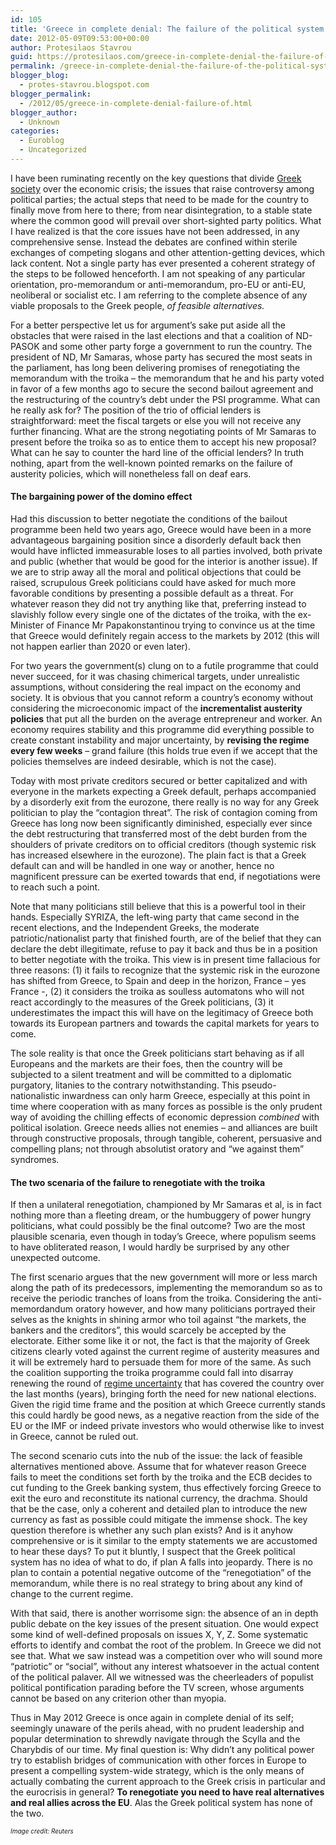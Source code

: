 ```yaml
---
id: 105
title: 'Greece in complete denial: The failure of the political system'
date: 2012-05-09T09:53:00+00:00
author: Protesilaos Stavrou
guid: https://protesilaos.com/greece-in-complete-denial-the-failure-of-the-political-system/
permalink: /greece-in-complete-denial-the-failure-of-the-political-system/
blogger_blog:
  - protes-stavrou.blogspot.com
blogger_permalink:
  - /2012/05/greece-in-complete-denial-failure-of.html
blogger_author:
  - Unknown
categories:
  - Euroblog
  - Uncategorized
---
```

<div class="separator" style="clear: both; text-align: center;">
</div>

I have been ruminating recently on the key questions that divide [Greek society](https://protesilaos.com/2012/04/nothingness-of-i-am-hellene-video.html) over the economic crisis; the issues that raise controversy among political parties; the actual steps that need to be made for the country to finally move from here to there; from near disintegration, to a stable state where the common good will prevail over short-sighted party politics. What I have realized is that the core issues have not been addressed, in any comprehensive sense. Instead the debates are confined within sterile exchanges of competing slogans and other attention-getting devices, which lack content. Not a single party has ever presented a coherent strategy of the steps to be followed henceforth. I am not speaking of any particular orientation, pro-memorandum or anti-memorandum, pro-EU or anti-EU, neoliberal or socialist etc. I am referring to the complete absence of any viable proposals to the Greek people, _of feasible alternatives._

For a better perspective let us for argument&#8217;s sake put aside all the obstacles that were raised in the last elections and that a coalition of ND-PASOK and some other party forge a government to run the country. The president of ND, Mr Samaras, whose party has secured the most seats in the parliament, has long been delivering promises of renegotiating the memorandum with the troika &#8211; the memorandum that he and his party voted in favor of a few months ago to secure the second bailout agreement and the restructuring of the country&#8217;s debt under the PSI programme. What can he really ask for? The position of the trio of official lenders is straightforward: meet the fiscal targets or else you will not receive any further financing. What are the strong negotiating points of Mr Samaras to present before the troika so as to entice them to accept his new proposal? What can he say to counter the hard line of the official lenders? In truth nothing, apart from the well-known pointed remarks on the failure of austerity policies, which will nonetheless fall on deaf ears. 

#### The bargaining power of the domino effect

Had this discussion to better negotiate the conditions of the bailout programme been held two years ago, Greece would have been in a more advantageous bargaining position since a disorderly default back then would have inflicted immeasurable loses to all parties involved, both private and public (whether that would be good for the interior is another issue). If we are to strip away all the moral and political objections that could be raised, scrupulous Greek politicians could have asked for much more favorable conditions by presenting a possible default as a threat. For whatever reason they did not try anything like that, preferring instead to slavishly follow every single one of the dictates of the troika, with the ex-Minister of Finance Mr Papakonstantinou trying to convince us at the time that Greece would definitely regain access to the markets by 2012 (this will not happen earlier than 2020 or even later).

For two years the government(s) clung on to a futile programme that could never succeed, for it was chasing chimerical targets, under unrealistic assumptions, without considering the real impact on the economy and society. It is obvious that you cannot reform a country&#8217;s economy without considering the microeconomic impact of the **incrementalist austerity policies** that put all the burden on the average entrepreneur and worker. An economy requires stability and this programme did everything possible to create constant instability and major uncertainty, by **revising the regime every few weeks** &#8211; grand failure (this holds true even if we accept that the policies themselves are indeed desirable, which is not the case).

Today with most private creditors secured or better capitalized and with everyone in the markets expecting a Greek default, perhaps accompanied by a disorderly exit from the eurozone, there really is no way for any Greek politician to play the &#8220;contagion threat&#8221;. The risk of contagion coming from Greece has long now been significantly diminished, especially ever since the debt restructuring that transferred most of the debt burden from the shoulders of private creditors on to official creditors (though systemic risk has increased elsewhere in the eurozone). The plain fact is that a Greek default can and will be handled in one way or another, hence no magnificent pressure can be exerted towards that end, if negotiations were to reach such a point.

Note that many politicians still believe that this is a powerful tool in their hands. Especially SYRIZA, the left-wing party that came second in the recent elections, and the Independent Greeks, the moderate patriotic/nationalist party that finished fourth, are of the belief that they can declare the debt illegitimate, refuse to pay it back and thus be in a position to better negotiate with the troika. This view is in present time fallacious for three reasons: (1) it fails to recognize that the systemic risk in the eurozone has shifted from Greece, to Spain and deep in the horizon, France &#8211; yes France -, (2) it considers the troika as soulless automatons who will not react accordingly to the measures of the Greek politicians, (3) it underestimates the impact this will have on the legitimacy of Greece both towards its European partners and towards the capital markets for years to come. 

The sole reality is that once the Greek politicians start behaving as if all Europeans and the markets are their foes, then the country will be subjected to a silent treatment and will be committed to a diplomatic purgatory, litanies to the contrary notwithstanding. This pseudo-nationalistic inwardness can only harm Greece, especially at this point in time where cooperation with as many forces as possible is the only prudent way of avoiding the chilling effects of economic depression _combined_ with political isolation. Greece needs allies not enemies &#8211; and alliances are built through constructive proposals, through tangible, coherent, persuasive and compelling plans; not through absolutist oratory and &#8220;we against them&#8221; syndromes.

#### The two scenaria of the failure to renegotiate with the troika

If then a unilateral renegotiation, championed by Mr Samaras et al, is in fact nothing more than a fleeting dream, or the humbuggery of power hungry politicians, what could possibly be the final outcome? Two are the most plausible scenaria, even though in today&#8217;s Greece, where populism seems to have obliterated reason, I would hardly be surprised by any other unexpected outcome.

The first scenario argues that the new government will more or less march along the path of its predecessors, implementing the memorandum so as to receive the periodic tranches of loans from the troika. Considering the anti-memordandum oratory however, and how many politicians portrayed their selves as the knights in shining armor who toil against &#8220;the markets, the bankers and the creditors&#8221;, this would scarcely be accepted by the electorate. Either some like it or not, the fact is that the majority of Greek citizens clearly voted against the current regime of austerity measures and it will be extremely hard to persuade them for more of the same. As such the coalition supporting the troika programme could fall into disarray renewing the round of <a href="http://blog.mises.org/19928/19928/" target="_blank">regime uncertainty</a> that has covered the country over the last months (years), bringing forth the need for new national elections. Given the rigid time frame and the position at which Greece currently stands this could hardly be good news, as a negative reaction from the side of the EU or the IMF or indeed private investors who would otherwise like to invest in Greece, cannot be ruled out. 

The second scenario cuts into the nub of the issue: the lack of feasible alternatives mentioned above. Assume that for whatever reason Greece fails to meet the conditions set forth by the troika and the ECB decides to cut funding to the Greek banking system, thus effectively forcing Greece to exit the euro and reconstitute its national currency, the drachma. Should that be the case, only a coherent and detailed plan to introduce the new currency as fast as possible could mitigate the immense shock. The key question therefore is whether any such plan exists? And is it anyhow comprehensive or is it similar to the empty statements we are accustomed to hear these days? To put it bluntly, I suspect that the Greek political system has no idea of what to do, if plan A falls into jeopardy. There is no plan to contain a potential negative outcome of the &#8220;renegotiation&#8221; of the memorandum, while there is no real strategy to bring about any kind of change to the current regime.

With that said, there is another worrisome sign: the absence of an in depth public debate on the key issues of the present situation. One would expect some kind of well-defined proposals on issues X, Y, Z. Some systematic efforts to identify and combat the root of the problem.&nbsp;In Greece we did not see that.&nbsp;What we saw instead was a competition over who will sound more &#8220;patriotic&#8221; or &#8220;social&#8221;, without any interest whatsoever in the actual content of the political palaver. All we witnessed was the cheerleaders of populist political pontification parading before the TV screen, whose arguments cannot be based on any criterion other than myopia.

Thus in May 2012 Greece is once again in complete denial of its self; seemingly unaware of the perils ahead, with no prudent leadership and popular determination to shrewdly navigate through the Scylla and the Charybdis of our time. My final question is: Why didn&#8217;t any political power try to establish bridges of communication with other forces in Europe to present a compelling system-wide strategy, which is the only means of actually combating the current approach to the Greek crisis in particular and the eurocrisis in general? **To renegotiate you need to have real alternatives and real allies across the EU**. Alas the Greek political system has none of the two.

<span style="font-size: x-small;"><i>Image credit: Reuters</i></span>